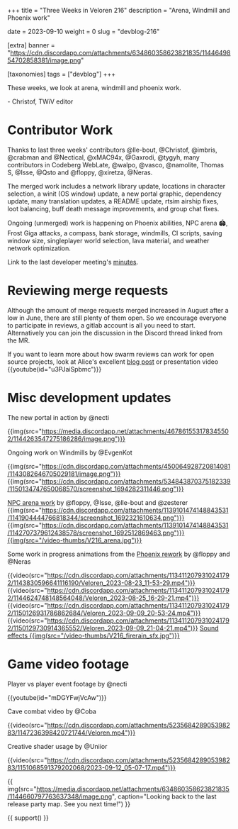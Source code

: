 +++
title = "Three Weeks in Veloren 216"
description = "Arena, Windmill and Phoenix work"

date = 2023-09-10
weight = 0
slug = "devblog-216"

[extra]
banner = "https://cdn.discordapp.com/attachments/634860358623821835/1144649854702858381/image.png"

[taxonomies]
tags = ["devblog"]
+++

These weeks, we look at arena, windmill and phoenix work.

\- Christof, TWiV editor

# Contributor Work

Thanks to last three weeks' contributors @lle-bout, @Christof, @imbris, @crabman and @Nectical, @xMAC94x, @Gaxrodi, @tygyh, many contributors in Codeberg WebLate, @walpo, @vasco, @namolite, Thomas S, @Isse, @Qsto and @floppy, @xiretza, @Neras.

The merged work includes a network library update, locations in character selection, a winit (OS window) update, a new portal graphic, dependency update, many translation updates, a README update, rtsim airship fixes, loot balancing, buff death message improvements, and group chat fixes.

Ongoing (unmerged) work is happening on Phoenix abilities, NPC arena 🏟️, Frost Giga attacks, a compass, bank storage, windmills, CI scripts, saving window size, singleplayer world selection, lava material, and weather network optimization.

Link to the last developer meeting's [minutes](https://hackmd.io/@veloren/H1quJ3KR3).

# Reviewing merge requests

Although the amount of merge requests merged increased in August 
after a low in June, there are still plenty of them open. 
So we encourage everyone to participate in reviews, a gitlab account is all
you need to start. Alternatively you can join the discussion in the 
Discord thread linked from the MR. 

If you want to learn more about how swarm reviews can work 
for open source projects, look at Alice's excellent 
[blog post](https://www.leafwing-studios.com/blog/triage-by-controversy/) 
or presentation video {{youtube(id="u3PJaiSpbmc")}}

# Misc development updates 

The new portal in action by @necti

{{img(src="https://media.discordapp.net/attachments/467861553178345502/1144263547275186286/image.png")}}

Ongoing work on Windmills by @EvgenKot

{{img(src="https://cdn.discordapp.com/attachments/450064928720814081/1143082646705029181/image.png")}}
{{img(src="https://cdn.discordapp.com/attachments/534843870375182339/1150134747650068570/screenshot_1694282311446.png")}}

[NPC arena work](https://gitlab.com/veloren/veloren/-/merge_requests/4063) by @floppy, @Isse, @lle-bout and @zesterer
{{img(src="https://cdn.discordapp.com/attachments/1139101474148843531/1141904444766818344/screenshot_1692321610634.png")}}
{{img(src="https://cdn.discordapp.com/attachments/1139101474148843531/1142707379612438578/screenshot_1692512869463.png")}}
[{{img(src="/video-thumbs/V216_arena.jpg")}}](https://streamable.com/5rmr20)

Some work in progress animations from the [Phoenix rework](https://discord.com/channels/449602562165833758/1134112079310241792) by @floppy and @Neras

{{video(src="https://cdn.discordapp.com/attachments/1134112079310241792/1143830596641116190/Veloren_2023-08-23_11-53-29.mp4")}}
{{video(src="https://cdn.discordapp.com/attachments/1134112079310241792/1144624748148564048/Veloren_2023-08-25_16-29-21.mp4")}}
{{video(src="https://cdn.discordapp.com/attachments/1134112079310241792/1150126931786862684/Veloren_2023-09-09_20-53-24.mp4")}}
{{video(src="https://cdn.discordapp.com/attachments/1134112079310241792/1150129730914365552/Veloren_2023-09-09_21-04-21.mp4")}}
[Sound effects {{img(src="/video-thumbs/V216_firerain_sfx.jpg")}}](https://streamable.com/ru3xag)

# Game video footage

Player vs player event footage by @necti

{{youtube(id="mDGYFwjVcAw")}}

Cave combat video by @Coba

{{video(src="https://cdn.discordapp.com/attachments/523568428905398283/1147236398420721744/Veloren.mp4")}}

Creative shader usage by @Uniior

{{video(src="https://cdn.discordapp.com/attachments/523568428905398283/1151068591379202068/2023-09-12_05-07-17.mp4")}}

{{
    img(src="https://media.discordapp.net/attachments/634860358623821835/1144660797763637348/image.png",
    caption="Looking back to the last release party map. See you next time!")
}}

{{ support() }}
